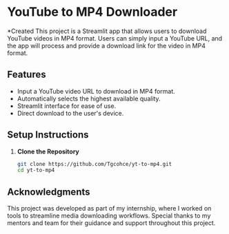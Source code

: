 # YouTube to MP4 Downloader
*Created 
This project is a Streamlit app that allows users to download YouTube videos in MP4 format. Users can simply input a YouTube URL, and the app will process and provide a download link for the video in MP4 format.

## Features
- Input a YouTube video URL to download in MP4 format.
- Automatically selects the highest available quality.
- Streamlit interface for ease of use.
- Direct download to the user's device.

## Setup Instructions

1. **Clone the Repository**

   ```bash
   git clone https://github.com/Tgcohce/yt-to-mp4.git
   cd yt-to-mp4

## Acknowledgments

This project was developed as part of my internship, where I worked on tools to streamline media downloading workflows. Special thanks to my mentors and team for their guidance and support throughout this project.
